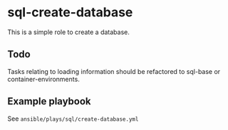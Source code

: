 sql-create-database
=========

This is a simple role to create a database.

Todo
---

Tasks relating to loading information should be refactored to sql-base or container-environments.

Example playbook
---
See `ansible/plays/sql/create-database.yml`